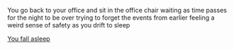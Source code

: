 You go back to your office and sit in the office chair waiting as time passes for the night to be over trying to forget the events from earlier feeling a weird sense of safety as you drift to sleep

[You fall asleep](woke-up.md)


